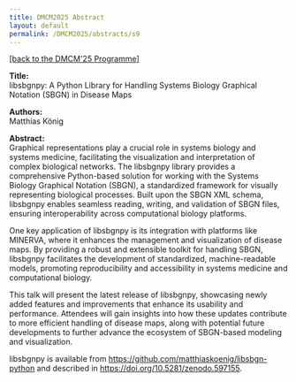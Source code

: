 ```yaml
---
title: DMCM2025 Abstract
layout: default
permalink: /DMCM2025/abstracts/s9
---
```


[[back to the DMCM'25 Programme]](https://disease-maps.io/DMCM2025/programme/)

**Title:** \
libsbgnpy: A Python Library for Handling Systems Biology Graphical Notation (SBGN) in Disease Maps

**Authors:** \
Matthias König

**Abstract:** \
Graphical representations play a crucial role in systems biology and systems medicine, facilitating the visualization and interpretation of complex biological networks. The libsbgnpy library provides a comprehensive Python-based solution for working with the Systems Biology Graphical Notation (SBGN), a standardized framework for visually representing biological processes. Built upon the SBGN XML schema, libsbgnpy enables seamless reading, writing, and validation of SBGN files, ensuring interoperability across computational biology platforms.

One key application of libsbgnpy is its integration with platforms like MINERVA, where it enhances the management and visualization of disease maps. By providing a robust and extensible toolkit for handling SBGN, libsbgnpy facilitates the development of standardized, machine-readable models, promoting reproducibility and accessibility in systems medicine and computational biology.

This talk will present the latest release of libsbgnpy, showcasing newly added features and improvements that enhance its usability and performance. Attendees will gain insights into how these updates contribute to more efficient handling of disease maps, along with potential future developments to further advance the ecosystem of SBGN-based modeling and visualization.

libsbgnpy is available from https://github.com/matthiaskoenig/libsbgn-python and described in https://doi.org/10.5281/zenodo.597155.